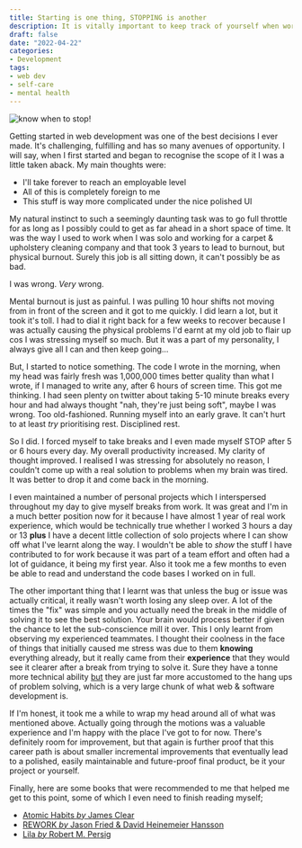 ```yaml
---
title: Starting is one thing, STOPPING is another
description: It is vitally important to keep track of yourself when working. Let's explore a few of the pitfalls.
draft: false
date: "2022-04-22"
categories:
- Development
tags:
- web dev
- self-care
- mental health
---
```


![know when to stop!](/images/know-when-to-stop.jpeg)

Getting started in web development was one of the best decisions I ever made. It's challenging, fulfilling and has so many avenues of opportunity. I will say, when I first started and began to recognise the scope of it I was a little taken aback. My main thoughts were:

- I'll take forever to reach an employable level
- All of this is completely foreign to me
- This stuff is way more complicated under the nice polished UI

My natural instinct to such a seemingly daunting task was to go full throttle for as long as I possibly could to get as far ahead in a short space of time. It was the way I used to work when I was solo and working for a carpet & upholstery cleaning company and that took 3 years to lead to burnout, but physical burnout. Surely this job is all sitting down, it can't possibly be as bad.

I was wrong. *Very* wrong.

Mental burnout is just as painful. I was pulling 10 hour shifts not moving from in front of the screen and it got to me quickly. I did learn a lot, but it took it's toll. I had to dial it right back for a few weeks to recover because I was actually causing the physical problems I'd earnt at my old job to flair up cos I was stressing myself so much. But it was a part of my personality, I always give all I can and then keep going...

But, I started to notice something. The code I wrote in the morning, when my head was fairly fresh was 1,000,000 times better quality than what I wrote, if I managed to write any, after 6 hours of screen time. This got me thinking. I had seen plenty on twitter about taking 5-10 minute breaks every hour and had always thought "nah, they're just being soft", maybe I was wrong. Too old-fashioned. Running myself into an early grave. It can't hurt to at least *try* prioritising rest. Disciplined rest.

So I did. I forced myself to take breaks and I even made myself STOP after 5 or 6 hours every day. My overall productivity increased. My clarity of thought improved. I realised I was stressing for absolutely no reason, I couldn't come up with a real solution to problems when my brain was tired. It was better to drop it and come back in the morning.

I even maintained a number of personal projects which I interspersed throughout my day to give myself breaks from work. It was great and I'm in a much better position now for it because I have almost 1 year of real work experience, which would be technically true whether I worked 3 hours a day or 13 **plus** I have a decent little collection of solo projects where I can show off what I've learnt along the way. I wouldn't be able to *show* the stuff I have contributed to for work because it was part of a team effort and often had a lot of guidance, it being my first year. Also it took me a few months to even be able to read and understand the code bases I worked on in full.

The other important thing that I learnt was that unless the bug or issue was actually critical, it really wasn't worth losing any sleep over. A lot of the times the "fix" was simple and you actually need the break in the middle of solving it to see the best solution. Your brain would process better if given the chance to let the sub-conscience mill it over. This I only learnt from observing my experienced teammates. I thought their coolness in the face of things that initially caused me stress was due to them **knowing** everything already, but it really came from their **experience** that they would see it clearer after a break from trying to solve it. Sure they have a tonne more technical ability <u>but</u> they are just far more accustomed to the hang ups of problem solving, which is a very large chunk of what web & software development is.

If I'm honest, it took me a while to wrap my head around all of what was mentioned above. Actually going through the motions was a valuable experience and I'm happy with the place I've got to for now. There's definitely room for improvement, but that again is further proof that this career path is about smaller incremental improvements that eventually lead to a polished, easily maintainable and future-proof final product, be it your project or yourself.

Finally, here are some books that were recommended to me that helped me get to this point, some of which I even need to finish reading myself;

- [Atomic Habits *by* James Clear](https://jamesclear.com/atomic-habits)
- [REWORK *by* Jason Fried & David Heinemeier Hansson](https://basecamp.com/books/rework)
- [Lila *by* Robert M. Persig](https://en.wikipedia.org/wiki/Lila:_An_Inquiry_into_Morals)